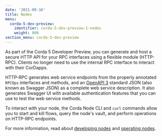 ```yaml
---
date: '2021-09-16'
title: Nodes
menu:
  corda-5-dev-preview:
    identifier: corda-5-dev-preview-1-nodes
    weight: 800
section_menu: corda-5-dev-preview
---
```


As part of the Corda 5 Developer Preview, you can generate and host a secure HTTP API for your RPC interfaces using a
flexible module (HTTP-RPC). Clients no longer need to use the internal RPC interface to interact with their CorDapps.

HTTP-RPC generates web service endpoints from the properly annotated `RPCOps` interfaces and methods, and an
[OpenAPI 3](https://swagger.io/specification/)
standard JSON (also known as Swagger JSON) as a complete web service description. It also generates Swagger UI with
available authentication features that you can use to test the web service methods.

To interact with your node, the Corda Node CLI and `curl` commands allow you to start and kill flows, query the node's
vault, and perform operations on HTTP-RPC endpoints.

For more information, read about [developing nodes](../../../../../en/platform/corda/5.0-dev-preview-1/nodes/developing/developing-nodes-homepage.md) and [operating nodes](../../../../../en/platform/corda/5.0-dev-preview-1/nodes/operating/operating-nodes-homepage.md).
